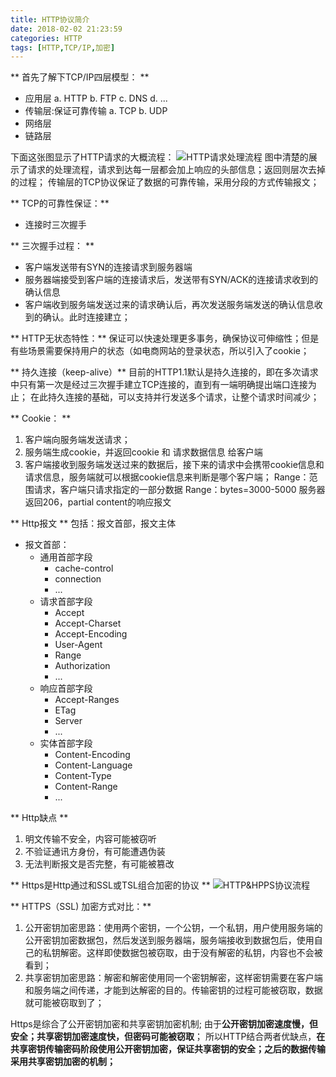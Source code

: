 ```yaml
---
title: HTTP协议简介
date: 2018-02-02 21:23:59
categories: HTTP
tags: [HTTP,TCP/IP,加密]
---
```


** 首先了解下TCP/IP四层模型： **
- 应用层
  a. HTTP
  b. FTP
  c. DNS
  d. ...
- 传输层:保证可靠传输
  a. TCP
  b. UDP
- 网络层
- 链路层

下面这张图显示了HTTP请求的大概流程：
![HTTP请求处理流程](1.png)
图中清楚的展示了请求的处理流程，请求到达每一层都会加上响应的头部信息；返回则层次去掉的过程；
传输层的TCP协议保证了数据的可靠传输，采用分段的方式传输报文；

** TCP的可靠性保证：**
  - 连接时三次握手

** 三次握手过程： **
  - 客户端发送带有SYN的连接请求到服务器端
  - 服务器端接受到客户端的连接请求后，发送带有SYN/ACK的连接请求收到的确认信息
  - 客户端收到服务端发送过来的请求确认后，再次发送服务端发送的确认信息收到的确认。此时连接建立；

** HTTP无状态特性：** 保证可以快速处理更多事务，确保协议可伸缩性；但是有些场景需要保持用户的状态（如电商网站的登录状态，所以引入了cookie；

** 持久连接（keep-alive）** 目前的HTTP1.1默认是持久连接的，即在多次请求中只有第一次是经过三次握手建立TCP连接的，直到有一端明确提出端口连接为止；
在此持久连接的基础，可以支持并行发送多个请求，让整个请求时间减少；

** Cookie： ** 
1. 客户端向服务端发送请求；
2. 服务端生成cookie，并返回cookie 和 请求数据信息 给客户端
3. 客户端接收到服务端发送过来的数据后，接下来的请求中会携带cookie信息和请求信息，服务端就可以根据cookie信息来判断是哪个客户端；
Range：范围请求，客户端只请求指定的一部分数据
Range：bytes=3000-5000
服务器返回206，partial content的响应报文


** Http报文 **
包括：报文首部，报文主体
- 报文首部：
	- 通用首部字段
	  + cache-control
	  + connection
	  + ...
	- 请求首部字段
	  + Accept
	  + Accept-Charset
	  + Accept-Encoding
	  + User-Agent
	  + Range
	  + Authorization
	  + ...
	- 响应首部字段
	  + Accept-Ranges
	  + ETag
	  + Server
	  + ...
	- 实体首部字段
	  + Content-Encoding
	  + Content-Language
	  + Content-Type
	  + Content-Range
	  + ...

** Http缺点 **
  1. 明文传输不安全，内容可能被窃听
  2. 不验证通讯方身份，有可能遭遇伪装
  3. 无法判断报文是否完整，有可能被篡改

** Https是Http通过和SSL或TSL组合加密的协议 **
![HTTP&HPPS协议流程](2.png)

** HTTPS（SSL) 加密方式对比：**
  1. 公开密钥加密思路：使用两个密钥，一个公钥，一个私钥，用户使用服务端的公开密钥加密数据包，然后发送到服务器端，服务端接收到数据包后，使用自己的私钥解密。这样即使数据包被窃取，由于没有解密的私钥，内容也不会被看到；
  2. 共享密钥加密思路：解密和解密使用同一个密钥解密，这样密钥需要在客户端和服务端之间传递，才能到达解密的目的。传输密钥的过程可能被窃取，数据就可能被窃取到了；

Https是综合了公开密钥加密和共享密钥加密机制; 由于**公开密钥加密速度慢，但安全；共享密钥加密速度快，但密码可能被窃取**；
所以HTTP结合两者优缺点，**在共享密钥传输密码阶段使用公开密钥加密，保证共享密钥的安全；之后的数据传输采用共享密钥加密的机制；**
